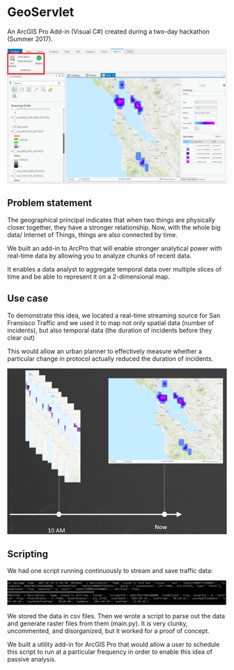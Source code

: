 # GeoServlet
An ArcGIS Pro Add-in (Visual C#) created during a two-day hackathon (Summer 2017).

![er](tool.png)

## Problem statement
The geographical principal indicates that when two things are physically closer together, they have a stronger relationship. Now, with the whole big data/ Internet of Things, things are also connected by time. 

We built an add-in to ArcPro that will enable stronger analytical power with real-time data by allowing you to analyze chunks of recent data.

It enables a data analyst to aggregate temporal data over multiple slices of time and be able to represent it on a 2-dimensional map.


## Use case
To demonstrate this idea, we located a real-time streaming source for San Fransisco Traffic and we used it to map not only spatial data (number of incidents), but also temporal data (the duration of incidents before they clear out)

This would allow an urban planner to effectively measure whether a particular change in protocol actually reduced the duration of incidents. 

![er](processing.png)

## Scripting
We had one script running continuously to stream and save traffic data:

![er](stream.png)

We stored the data in csv files. Then we wrote a script to parse out the data and generate raster files from them (main.py).
It is very clunky, uncommented, and disorganized, but it worked for a proof of concept.

We built a utility add-in for ArcGIS Pro that would allow a user to schedule this script to run at a particular frequency in order to enable this idea of passive analysis.
 
